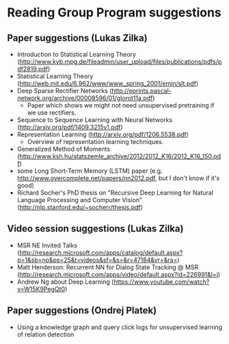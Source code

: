 # Reading Group Program suggestions

## Paper suggestions (Lukas Zilka)
  * Introduction to Statistical Learning Theory (http://www.kyb.mpg.de/fileadmin/user_upload/files/publications/pdfs/pdf2819.pdf)
  * Statistical Learning Theory (http://web.mit.edu/6.962/www/www_spring_2001/emin/slt.pdf)
  * Deep Sparse Rectifier Networks (http://eprints.pascal-network.org/archive/00008596/01/glorot11a.pdf)
    * Paper which shows we might not need unsupervised pretraining if we use rectifiers.
  * Sequence to Sequence Learning with Neural Networks (http://arxiv.org/pdf/1409.3215v1.pdf)
  * Representation Learning (http://arxiv.org/pdf/1206.5538.pdf)
    * Overview of representation learning techniques.
  * Generalized Method of Moments (http://www.ksh.hu/statszemle_archive/2012/2012_K16/2012_K16_150.pdf)
  * some Long Short-Term Memory (LSTM) paper (e.g. http://www.overcomplete.net/papers/nn2012.pdf, but I don't know if it's good)
  * Richard Socher's PhD thesis on "Recursive Deep Learning for Natural Language Processing and Computer Vision" (http://nlp.stanford.edu/~socherr/thesis.pdf)

## Video session suggestions (Lukas Zilka)
  * MSR NE Invited Talks (http://research.microsoft.com/apps/catalog/default.aspx?p=1&sb=no&ps=25&t=videos&sf=&s=&r=47184&vr=&ra=)
  * Matt Henderson: Recurrent NN for Dialog State Tracking @ MSR (http://research.microsoft.com/apps/video/default.aspx?id=226991&l=i)
  * Andrew Ng about Deep Learning (https://www.youtube.com/watch?v=W15K9PegQt0)


## Paper suggestions (Ondrej Platek)
 * Using a knowledge graph and query click logs for unsupervised learning of relation detection
